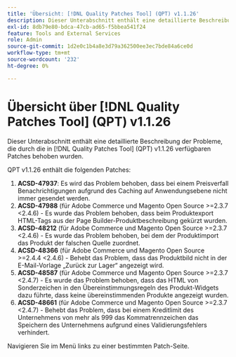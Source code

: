 ```yaml
---
title: 'Übersicht: [!DNL Quality Patches Tool] (QPT) v1.1.26'
description: Dieser Unterabschnitt enthält eine detaillierte Beschreibung der Probleme, die durch die in Version 1.1.26  [!DNL Quality Patches Tool]  Patches behoben wurden.
exl-id: 8db79e80-bdca-47cb-ad65-f5bbea541f24
feature: Tools and External Services
role: Admin
source-git-commit: 1d2e0c1b4a8e3d79a362500ee3ec7bde84a6ce0d
workflow-type: tm+mt
source-wordcount: '232'
ht-degree: 0%

---
```


# Übersicht über [!DNL Quality Patches Tool] (QPT) v1.1.26

Dieser Unterabschnitt enthält eine detaillierte Beschreibung der Probleme, die durch die in [!DNL Quality Patches Tool] (QPT) v1.1.26 verfügbaren Patches behoben wurden.

QPT v1.1.26 enthält die folgenden Patches:

1. **ACSD-47937**: Es wird das Problem behoben, dass bei einem Preisverfall Benachrichtigungen aufgrund des Caching auf Anwendungsebene nicht immer gesendet werden.
1. **ACSD-47988** (für Adobe Commerce und Magento Open Source >=2.3.7 &lt;2.4.6) - Es wurde das Problem behoben, dass beim Produktexport HTML-Tags aus der Page Builder-Produktbeschreibung gekürzt wurden.
1. **ACSD-48212** (für Adobe Commerce und Magento Open Source >=2.3.7 &lt;2.4.6) - Es wurde das Problem behoben, bei dem der Produktimport das Produkt der falschen Quelle zuordnet.
1. **ACSD-48366** (für Adobe Commerce und Magento Open Source >=2.4.4 &lt;2.4.6) - Behebt das Problem, dass das Produktbild nicht in der E-Mail-Vorlage „Zurück zur Lager“ angezeigt wird.
1. **ACSD-48587** (für Adobe Commerce und Magento Open Source >=2.3.7 &lt;2.4.7) - Es wurde das Problem behoben, dass das HTML von Sonderzeichen in den Übereinstimmungsregeln des Produkt-Widgets dazu führte, dass keine übereinstimmenden Produkte angezeigt wurden.
1. **ACSD-48661** (für Adobe Commerce und Magento Open Source >=2.3.7 &lt;2.4.7) - Behebt das Problem, dass bei einem Kreditlimit des Unternehmens von mehr als 999 das Kommatrennzeichen das Speichern des Unternehmens aufgrund eines Validierungsfehlers verhindert.

Navigieren Sie im Menü links zu einer bestimmten Patch-Seite.
